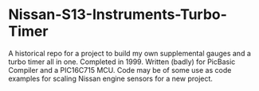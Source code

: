 # Nissan-S13-Instruments-Turbo-Timer
A historical repo for a project to build my own supplemental gauges and a turbo timer all in one. Completed in 1999. 
Written (badly) for PicBasic Compiler and a PIC16C715 MCU. 
Code may be of some use as code examples for scaling Nissan engine sensors for a new project.
